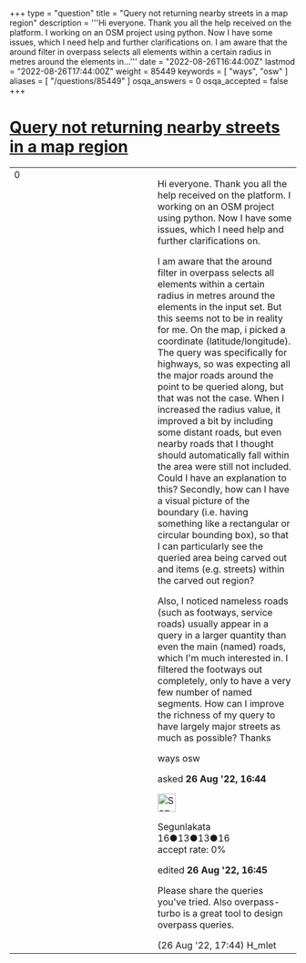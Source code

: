 +++
type = "question"
title = "Query not returning nearby streets in a map region"
description = '''Hi everyone. Thank you all the help received on the platform. I working on an OSM project using python. Now I have some issues, which I need help and further clarifications on. I am aware that the around filter in overpass selects all elements within a certain radius in metres around the elements in...'''
date = "2022-08-26T16:44:00Z"
lastmod = "2022-08-26T17:44:00Z"
weight = 85449
keywords = [ "ways", "osw" ]
aliases = [ "/questions/85449" ]
osqa_answers = 0
osqa_accepted = false
+++

<div class="headNormal">

# [Query not returning nearby streets in a map region](/questions/85449/query-not-returning-nearby-streets-in-a-map-region)

</div>

<div id="main-body">

<div id="askform">

<table id="question-table" style="width:100%;">
<colgroup>
<col style="width: 50%" />
<col style="width: 50%" />
</colgroup>
<tbody>
<tr>
<td style="width: 30px; vertical-align: top"><div class="vote-buttons">
<span id="post-85449-upvote" class="ajax-command post-vote up" rel="nofollow" title="I like this post (click again to cancel)"> </span>
<div id="post-85449-score" class="post-score" title="current number of votes">
0
</div>
<span id="post-85449-downvote" class="ajax-command post-vote down" rel="nofollow" title="I dont like this post (click again to cancel)"> </span> <span id="favorite-mark" class="ajax-command favorite-mark" rel="nofollow" title="mark/unmark this question as favorite (click again to cancel)"> </span>
<div id="favorite-count" class="favorite-count">
&#10;</div>
</div></td>
<td><div id="item-right">
<div class="question-body">
<p>Hi everyone. Thank you all the help received on the platform. I working on an OSM project using python. Now I have some issues, which I need help and further clarifications on.</p>
<p>I am aware that the around filter in overpass selects all elements within a certain radius in metres around the elements in the input set. But this seems not to be in reality for me. On the map, i picked a coordinate (latitude/longitude). The query was specifically for highways, so was expecting all the major roads around the point to be queried along, but that was not the case. When I increased the radius value, it improved a bit by including some distant roads, but even nearby roads that I thought should automatically fall within the area were still not included. Could I have an explanation to this? Secondly, how can I have a visual picture of the boundary (i.e. having something like a rectangular or circular bounding box), so that I can particularly see the queried area being carved out and items (e.g. streets) within the carved out region?</p>
<p>Also, I noticed nameless roads (such as footways, service roads) usually appear in a query in a larger quantity than even the main (named) roads, which I'm much interested in. I filtered the footways out completely, only to have a very few number of named segments. How can I improve the richness of my query to have largely major streets as much as possible? Thanks</p>
</div>
<div id="question-tags" class="tags-container tags">
<span class="post-tag tag-link-ways" rel="tag" title="see questions tagged &#39;ways&#39;">ways</span> <span class="post-tag tag-link-osw" rel="tag" title="see questions tagged &#39;osw&#39;">osw</span>
</div>
<div id="question-controls" class="post-controls">
&#10;</div>
<div class="post-update-info-container">
<div class="post-update-info post-update-info-user">
<p>asked <strong>26 Aug '22, 16:44</strong></p>
<img src="https://secure.gravatar.com/avatar/d91bc4f974e22ffeb60227442e03aafa?s=32&amp;d=identicon&amp;r=g" class="gravatar" width="32" height="32" alt="Segunlakata&#39;s gravatar image" />
<p><span>Segunlakata</span><br />
<span class="score" title="16 reputation points">16</span><span title="13 badges"><span class="badge1">●</span><span class="badgecount">13</span></span><span title="13 badges"><span class="silver">●</span><span class="badgecount">13</span></span><span title="16 badges"><span class="bronze">●</span><span class="badgecount">16</span></span><br />
<span class="accept_rate" title="Rate of the user&#39;s accepted answers">accept rate:</span> <span title="Segunlakata has no accepted answers">0%</span></p>
</div>
<div class="post-update-info post-update-info-edited">
<p><span> edited <strong>26 Aug '22, 16:45</strong> </span></p>
</div>
</div>
<div id="comments-container-85449" class="comments-container">
<span id="85450"></span>
<div id="comment-85450" class="comment">
<div id="post-85450-score" class="comment-score">
&#10;</div>
<div class="comment-text">
<p>Please share the queries you've tried. Also overpass-turbo is a great tool to design overpass queries.</p>
</div>
<div id="comment-85450-info" class="comment-info">
<span class="comment-age">(26 Aug '22, 17:44)</span> <span class="comment-user userinfo">H_mlet</span>
</div>
</div>
</div>
<div id="comment-tools-85449" class="comment-tools">
&#10;</div>
<div class="clear">
&#10;</div>
<div id="comment-85449-form-container" class="comment-form-container">
&#10;</div>
<div class="clear">
&#10;</div>
</div></td>
</tr>
</tbody>
</table>

</div>

</div>

